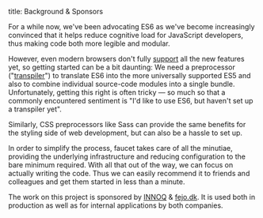 title: Background & Sponsors

For a while now, we've been advocating ES6 as we've become increasingly
convinced that it helps reduce cognitive load for JavaScript developers, thus
making code both more legible and modular.

However, even modern browsers don't fully
[support](http://kangax.github.io/compat-table/es6/) all the new features yet,
so getting started can be a bit daunting: We need a preprocessor
("[transpiler](https://en.wikipedia.org/wiki/Source-to-source_compiler)") to
translate ES6 into the more universally supported ES5 and also to combine
individual source-code modules into a single bundle. Unfortunately, getting this
right is often tricky — so much so that a commonly encountered sentiment is
"I'd like to use ES6, but haven't set up a transpiler yet".

Similarly, CSS preprocessors like Sass can provide the same benefits for the
styling side of web development, but can also be a hassle to set up.

In order to simplify the process, faucet takes care of all the minutiae,
providing the underlying infrastructure and reducing configuration to the bare
minimum required. With all that out of the way, we can focus on actually writing
the code. Thus we can easily recommend it to friends and colleagues and get them
started in less than a minute.

The work on this project is sponsored by [INNOQ](https://www.innoq.com) &
[fejo.dk](https://www.fejo.dk). It is used both in production as well as
for internal applications by both companies.
